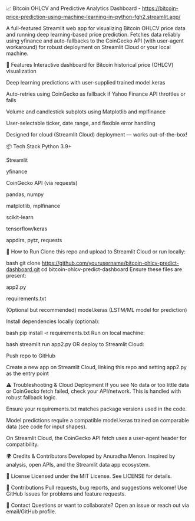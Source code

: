  📈 Bitcoin OHLCV and Predictive Analytics Dashboard - https://bitcoin-price-prediction-using-machine-learning-in-python-fgh2.streamlit.app/
 
A full-featured Streamlit web app for visualizing Bitcoin OHLCV price data and running deep learning-based price prediction. Fetches data reliably using yfinance and auto-fallbacks to the CoinGecko API (with user-agent workaround) for robust deployment on Streamlit Cloud or your local machine.

🚀 Features
Interactive dashboard for Bitcoin historical price (OHLCV) visualization

Deep learning predictions with user-supplied trained model.keras

Auto-retries using CoinGecko as fallback if Yahoo Finance API throttles or fails

Volume and candlestick subplots using Matplotlib and mplfinance

User-selectable ticker, date range, and flexible error handling

Designed for cloud (Streamlit Cloud) deployment — works out-of-the-box!

📦 Tech Stack
Python 3.9+

Streamlit

yfinance

CoinGecko API (via requests)

pandas, numpy

matplotlib, mplfinance

scikit-learn

tensorflow/keras

appdirs, pytz, requests

🔧 How to Run
Clone this repo and upload to Streamlit Cloud or run locally:

bash
git clone https://github.com/yourusername/bitcoin-ohlcv-predict-dashboard.git
cd bitcoin-ohlcv-predict-dashboard
Ensure these files are present:

app2.py

requirements.txt

(Optional but recommended) model.keras (LSTM/ML model for prediction)

Install dependencies locally (optional):

bash
pip install -r requirements.txt
Run on local machine:

bash
streamlit run app2.py
OR deploy to Streamlit Cloud:

Push repo to GitHub

Create a new app on Streamlit Cloud, linking this repo and setting app2.py as the entry point

⚠️ Troubleshooting & Cloud Deployment
If you see No data or too little data or CoinGecko fetch failed, check your API/network. This is handled with robust fallback logic.

Ensure your requirements.txt matches package versions used in the code.

Model predictions require a compatible model.keras trained on comparable data (see code for input shapes).

On Streamlit Cloud, the CoinGecko API fetch uses a user-agent header for compatibility.

🌍 Credits & Contributors
Developed by Anuradha Menon.
Inspired by analysis, open APIs, and the Streamlit data app ecosystem.

📜 License
Licensed under the MIT License. See LICENSE for details.

🤝 Contributions
Pull requests, bug reports, and suggestions welcome!
Use GitHub Issues for problems and feature requests.

📣 Contact
Questions or want to collaborate? Open an issue or reach out via email/GitHub profile.



